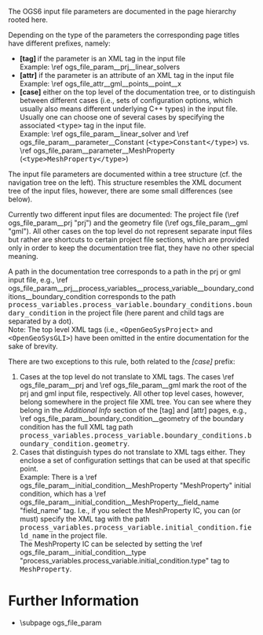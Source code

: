 The OGS6 input file parameters are documented in the page hierarchy rooted here.

Depending on the type of the parameters the corresponding page titles have
different prefixes, namely:

 - <b>[tag] </b> if the parameter is an XML tag in the input file<br>
   Example: \ref ogs_file_param__prj__linear_solvers
 - <b>[attr]</b> if the parameter is an attribute of an XML tag in the input
   file<br>
   Example: \ref ogs_file_attr__gml__points__point__x
 - <b>[case]</b> either on the top level of the documentation tree, or to
   distinguish between different cases (i.e., sets of configuration options,
   which usually also means different underlying C++ types) in the input
   file.<br>
   Usually one can choose one of several cases by specifying the associated
   <tt>&lt;type&gt;</tt> tag in the input file.<br>
   Example: \ref ogs_file_param__linear_solver
   and \ref ogs_file_param__parameter__Constant (<tt>&lt;type&gt;Constant&lt;/type&gt;</tt>)
   vs. \ref ogs_file_param__parameter__MeshProperty (<tt>&lt;type&gt;MeshProperty&lt;/type&gt;</tt>)

The input file parameters are documented within a tree structure (cf. the
navigation tree on the left). This structure resembles the XML document tree of
the input files, however, there are some small differences (see below).

Currently two different input files are documented:
The project file (\ref ogs_file_param__prj "prj")
and the geometry file (\ref ogs_file_param__gml "gml").
All other cases on the top level do not represent separate input files but
rather are shortcuts to certain project file sections, which are provided only in
order to keep the documentation tree flat, they have no other special meaning.

A path in the documentation tree corresponds to a path in the prj or gml input
file, e.g., \ref ogs_file_param__prj__process_variables__process_variable__boundary_conditions__boundary_condition
corresponds to the path <tt>process_variables.process_variable.boundary_conditions.boundary_condition</tt>
in the project file (here parent and child tags are separated by a dot).<br>
Note: The top level XML tags (i.e., <tt>&lt;OpenGeoSysProject&gt;</tt> and <tt>&lt;OpenGeoSysGLI&gt;</tt>)
have been omitted in the entire documentation for the sake of brevity.

There are two exceptions to this rule, both related to the <em>[case]</em>
prefix:
 1. Cases at the top level do not translate to XML tags. The cases
    \ref ogs_file_param__prj and \ref ogs_file_param__gml mark the root of the
    prj and gml input file, respectively.
    All other top level cases, however, belong somewhere in the project file XML tree.
    You can see where they belong in the <em>Additional Info</em> section of the [tag] and
    [attr] pages, e.g., \ref ogs_file_param__boundary_condition__geometry of the
    boundary condition has the full XML tag path
    <tt>process_variables.process_variable.boundary_conditions.boundary_condition.geometry</tt>.
 2. Cases that distinguish types do not translate to XML tags either.
    They enclose a set of configuration settings that can be used at that specific point.<br>
    Example: There is a \ref ogs_file_param__initial_condition__MeshProperty "MeshProperty"
    initial condition, which has a
    \ref ogs_file_param__initial_condition__MeshProperty__field_name "field_name" tag.
    I.e., if you select the MeshProperty IC, you can (or must) specify the XML tag
    with the path <tt>process_variables.process_variable.initial_condition.field_name</tt>
    in the project file.<br>
    The MeshProperty IC can be selected by setting the
    \ref ogs_file_param__initial_condition__type "process_variables.process_variable.initial_condition.type" tag to
    <tt>MeshProperty</tt>.

# Further Information

 - \subpage ogs_file_param

